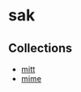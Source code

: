 # sak

## Collections

- [mitt](https://github.com/developit/mitt)
- [mime](https://github.com/broofa/mime)
  
